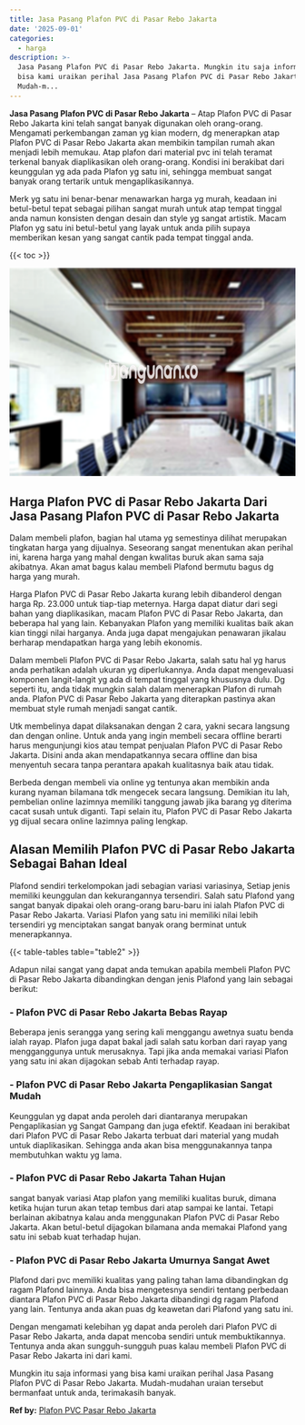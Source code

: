 ```yaml
---
title: Jasa Pasang Plafon PVC di Pasar Rebo Jakarta
date: '2025-09-01'
categories:
  - harga
description: >-
  Jasa Pasang Plafon PVC di Pasar Rebo Jakarta. Mungkin itu saja informasi yang
  bisa kami uraikan perihal Jasa Pasang Plafon PVC di Pasar Rebo Jakarta.
  Mudah-m...
---
```


**Jasa Pasang Plafon PVC di Pasar Rebo Jakarta** – Atap Plafon PVC di Pasar Rebo Jakarta kini telah sangat banyak digunakan oleh orang-orang. Mengamati perkembangan zaman yg kian modern, dg menerapkan atap Plafon PVC di Pasar Rebo Jakarta akan membikin tampilan rumah akan menjadi lebih memukau. Atap plafon dari material pvc ini telah teramat terkenal banyak diaplikasikan oleh orang-orang. Kondisi ini berakibat dari keunggulan yg ada pada Plafon yg satu ini, sehingga membuat sangat banyak orang tertarik untuk mengaplikasikannya.

Merk yg satu ini benar-benar menawarkan harga yg murah, keadaan ini betul-betul tepat sebagai pilihan sangat murah untuk atap tempat tinggal anda namun konsisten dengan desain dan style yg sangat artistik. Macam Plafon yg satu ini betul-betul yang layak untuk anda pilih supaya memberikan kesan yang sangat cantik pada tempat tinggal anda.

{{< toc >}}

![Jasa Pasang Plafon PVC di Pasar Rebo Jakarta](/images/flafond-pvc-murah13.png)

## Harga Plafon PVC di Pasar Rebo Jakarta Dari Jasa Pasang Plafon PVC di Pasar Rebo Jakarta

Dalam membeli plafon, bagian hal utama yg semestinya dilihat merupakan tingkatan harga yang dijualnya. Seseorang sangat menentukan akan perihal ini, karena harga yang mahal dengan kwalitas buruk akan sama saja akibatnya. Akan amat bagus kalau membeli Plafond bermutu bagus dg harga yang murah.

Harga Plafon PVC di Pasar Rebo Jakarta kurang lebih dibanderol dengan harga Rp. 23.000 untuk tiap-tiap meternya. Harga dapat diatur dari segi bahan yang diaplikasikan, macam Plafon PVC di Pasar Rebo Jakarta, dan beberapa hal yang lain. Kebanyakan Plafon yang memiliki kualitas baik akan kian tinggi nilai harganya. Anda juga dapat mengajukan penawaran jikalau berharap mendapatkan harga yang lebih ekonomis.

Dalam membeli Plafon PVC di Pasar Rebo Jakarta, salah satu hal yg harus anda perhatikan adalah ukuran yg diperlukannya. Anda dapat mengevaluasi komponen langit-langit yg ada di tempat tinggal yang khususnya dulu. Dg seperti itu, anda tidak mungkin salah dalam menerapkan Plafon di rumah anda. Plafon PVC di Pasar Rebo Jakarta yang diterapkan pastinya akan membuat style rumah menjadi sangat cantik.

Utk membelinya dapat dilaksanakan dengan 2 cara, yakni secara langsung dan dengan online. Untuk anda yang ingin membeli secara offline berarti harus mengunjungi kios atau tempat penjualan Plafon PVC di Pasar Rebo Jakarta. Disini anda akan mendapatkannya secara offline dan bisa menyentuh secara tanpa perantara apakah kualitasnya baik atau tidak.

Berbeda dengan membeli via online yg tentunya akan membikin anda kurang nyaman bilamana tdk mengecek secara langsung. Demikian itu lah, pembelian online lazimnya memiliki tanggung jawab jika barang yg diterima cacat susah untuk diganti. Tapi selain itu, Plafon PVC di Pasar Rebo Jakarta yg dijual secara online lazimnya paling lengkap.

## Alasan Memilih Plafon PVC di Pasar Rebo Jakarta Sebagai Bahan Ideal

Plafond sendiri terkelompokan jadi sebagian variasi variasinya, Setiap jenis memiliki keunggulan dan kekurangannya tersendiri. Salah satu Plafond yang sangat banyak dipakai oleh orang-orang baru-baru ini ialah Plafon PVC di Pasar Rebo Jakarta. Variasi Plafon yang satu ini memiliki nilai lebih tersendiri yg menciptakan sangat banyak orang berminat untuk menerapkannya.

{{< table-tables table="table2" >}}

Adapun nilai sangat yang dapat anda temukan apabila membeli Plafon PVC di Pasar Rebo Jakarta dibandingkan dengan jenis Plafond yang lain sebagai berikut:

### \- Plafon PVC di Pasar Rebo Jakarta Bebas Rayap

Beberapa jenis serangga yang sering kali menggangu awetnya suatu benda ialah rayap. Plafon juga dapat bakal jadi salah satu korban dari rayap yang mengganggunya untuk merusaknya. Tapi jika anda memakai variasi Plafon yang satu ini akan dijagokan sebab Anti terhadap rayap.

### \- Plafon PVC di Pasar Rebo Jakarta Pengaplikasian Sangat Mudah

Keunggulan yg dapat anda peroleh dari diantaranya merupakan Pengaplikasian yg Sangat Gampang dan juga efektif. Keadaan ini berakibat dari Plafon PVC di Pasar Rebo Jakarta terbuat dari material yang mudah untuk diaplikasikan. Sehingga anda akan bisa menggunakannya tanpa membutuhkan waktu yg lama.

### \- Plafon PVC di Pasar Rebo Jakarta Tahan Hujan

sangat banyak variasi Atap plafon yang memiliki kualitas buruk, dimana ketika hujan turun akan tetap tembus dari atap sampai ke lantai. Tetapi berlainan akibatnya kalau anda menggunakan Plafon PVC di Pasar Rebo Jakarta. Akan betul-betul dijagokan bilamana anda memakai Plafond yang satu ini sebab kuat terhadap hujan.

### \- Plafon PVC di Pasar Rebo Jakarta Umurnya Sangat Awet

Plafond dari pvc memiliki kualitas yang paling tahan lama dibandingkan dg ragam Plafond lainnya. Anda bisa mengetesnya sendiri tentang perbedaan diantara Plafon PVC di Pasar Rebo Jakarta dibandingi dg ragam Plafond yang lain. Tentunya anda akan puas dg keawetan dari Plafond yang satu ini.

Dengan mengamati kelebihan yg dapat anda peroleh dari Plafon PVC di Pasar Rebo Jakarta, anda dapat mencoba sendiri untuk membuktikannya. Tentunya anda akan sungguh-sungguh puas kalau membeli Plafon PVC di Pasar Rebo Jakarta ini dari kami.

Mungkin itu saja informasi yang bisa kami uraikan perihal Jasa Pasang Plafon PVC di Pasar Rebo Jakarta. Mudah-mudahan uraian tersebut bermanfaat untuk anda, terimakasih banyak.

**Ref by:** [Plafon PVC Pasar Rebo Jakarta](https://id.wikipedia.org/wiki/Plafon)
